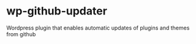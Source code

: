 # wp-github-updater
Wordpress plugin that enables automatic updates of plugins and themes from github

